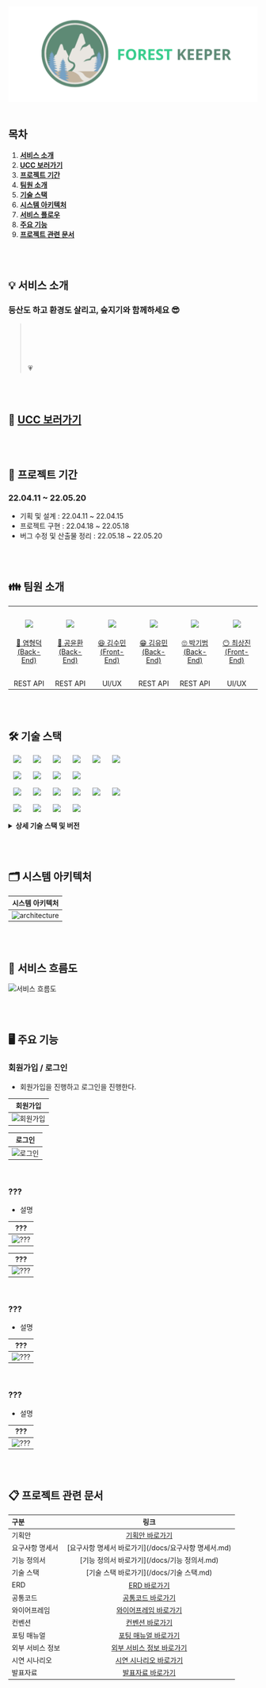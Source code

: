 <div align="center">
  <br />
  <img src="./readme_assets/forestkeeper_logo.png" alt="forestkeeper_logo" />
  <br />
  <br />
</div>

## 목차

1. [**서비스 소개**](#1)
2. [**UCC 보러가기**](#2)
3. [**프로젝트 기간**](#3)
4. [**팀원 소개**](#4)
5. [**기술 스택**](#5)
6. [**시스템 아키텍처**](#6)
7. [**서비스 플로우**](#7)
8. [**주요 기능**](#8)
9. [**프로젝트 관련 문서**](#9)

<br/><br/>

<div id="1"></div>

## 💡 서비스 소개

### 등산도 하고 환경도 살리고, 숲지기와 함께하세요 😎

>  <br/>
>  <br/>
> 
>  <br/>
>  <br/>
>
> 💗

<br/><br/>

<div id="2"></div>

## 🎥 [UCC 보러가기]()

<br/><br/>

<div id="3"></div>

## 📆 프로젝트 기간
### 22.04.11 ~ 22.05.20
- 기획 및 설계 : 22.04.11 ~ 22.04.15
- 프로젝트 구현 : 22.04.18 ~ 22.05.18
- 버그 수정 및 산출물 정리 : 22.05.18 ~ 22.05.20

<br/><br/>

<div id="4"></div>

## 👪 팀원 소개
<table>
    <tr>
        <td height="140px" align="center"> <a href="https://github.com/">
            <img src="https://avatars.githubusercontent.com/" width="140px" /> <br><br> 👑 염형덕 <br>(Back-End) </a> <br></td>
        <td height="140px" align="center"> <a href="https://github.com/">
            <img src="https://avatars.githubusercontent.com/" width="140px" /> <br><br> 🙂 공윤환 <br>(Back-End) </a> <br></td>
        <td height="140px" align="center"> <a href="https://github.com/">
            <img src="https://avatars.githubusercontent.com/" width="140px" /> <br><br> 😆 김수민 <br>(Front-End) </a> <br></td>
        <td height="140px" align="center"> <a href="https://github.com/">
            <img src="https://avatars.githubusercontent.com/" width="140px" /> <br><br> 😁 김유민 <br>(Back-End) </a> <br></td>
        <td height="140px" align="center"> <a href="https://github.com/">
            <img src="https://avatars.githubusercontent.com/" width="140px" /> <br><br> 🙄 박기범 <br>(Back-End) </a> <br></td>
        <td height="140px" align="center"> <a href="https://github.com/">
            <img src="https://avatars.githubusercontent.com/" width="140px" /> <br><br> 😶 최상진 <br>(Front-End) </a> <br></td>
    </tr>
    <tr>
        <td align="center">REST API</td>
        <td align="center">REST API</td>
        <td align="center">UI/UX</td>
        <td align="center">REST API</td>
        <td align="center">REST API</td>
        <td align="center">UI/UX</td>
    </tr>
</table>

<br/><br/>

<div id="5"></div>

## 🛠️ 기술 스택
<img src="https://img.shields.io/badge/Java-007396?style=for-the-badge&logo=Java&logoColor=#007396" style="height : auto; margin-left : 10px; margin-right : 10px;"/> <img src="https://img.shields.io/badge/Gradle-02303A?style=for-the-badge&logo=Gradle&logoColor=white" style="height : auto; margin-left : 10px; margin-right : 10px;"/> <img src="https://img.shields.io/badge/Spring Boot-6DB33F?style=for-the-badge&logo=Spring Boot&logoColor=white" style="height : auto; margin-left : 10px; margin-right : 10px;"/> <img src="https://img.shields.io/badge/Spring Security-6DB33F?style=for-the-badge&logo=Spring Security&logoColor=white" style="height : auto; margin-left : 10px; margin-right : 10px;"/>  <img src="https://img.shields.io/badge/Swagger-85EA2D?style=for-the-badge&logo=Swagger&logoColor=black" style="height : auto; margin-left : 10px; margin-right : 10px;"/> <img src="https://img.shields.io/badge/JSON Web Tokens-000000?style=for-the-badge&logo=JSON Web Tokens&logoColor=white" style="height : auto; margin-left : 10px; margin-right : 10px;"/> <br>

<img src="https://img.shields.io/badge/Node.js-339939?style=for-the-badge&logo=Node.js&logoColor=white" style="height : auto; margin-left : 10px; margin-right : 10px;"/> <img src="https://img.shields.io/badge/React-61DAFB?style=for-the-badge&logo=React&logoColor=black" style="height : auto; margin-left : 10px; margin-right : 10px;"/> <img src="https://img.shields.io/badge/JavaScript-F7DF1E?style=for-the-badge&logo=JavaScript&logoColor=white" style="height : auto; margin-left : 10px; margin-right : 10px;"/> <img src="https://img.shields.io/badge/PostCSS-DD3A0A?style=for-the-badge&logo=PostCss&logoColor=white" style="height : auto; margin-left : 10px; margin-right : 10px;"/> <br>

<img src="https://img.shields.io/badge/Nginx-009639?style=for-the-badge&logo=NGINX&logoColor=white" style="height : auto; margin-left : 10px; margin-right : 10px;"/> <img src="https://img.shields.io/badge/Docker-2496ED?style=for-the-badge&logo=Docker&logoColor=white" style="height : auto; margin-left : 10px; margin-right : 10px;"/> <img src="https://img.shields.io/badge/Jenkins-D24939?style=for-the-badge&logo=Jenkins&logoColor=white" style="height : auto; margin-left : 10px; margin-right : 10px;"/> <img src="https://img.shields.io/badge/MySQL-4479A1?style=for-the-badge&logo=MySQL&logoColor=white" style="height : auto; margin-left : 10px; margin-right : 10px;"/> <img src="https://img.shields.io/badge/Ubuntu-E95420?style=for-the-badge&logo=Ubuntu&logoColor=white" style="height : auto; margin-left : 10px; margin-right : 10px;"/> <img src="https://img.shields.io/badge/Amazon S3-FA5858?style=for-the-badge&logo=Amazon S3&logoColor=white" style="height : auto; margin-left : 10px; margin-right : 10px;"/> <br>

<img src="https://img.shields.io/badge/Jira-0052CC?style=for-the-badge&logo=Jira&logoColor=white" style="height : auto; margin-left : 10px; margin-right : 10px;"/> <img src="https://img.shields.io/badge/GitLab-FCA121?style=for-the-badge&logo=GitLab&logoColor=white" style="height : auto; margin-left : 10px; margin-right : 10px;"/> <img src="https://img.shields.io/badge/Notion-000000?style=for-the-badge&logo=Notion&logoColor=white" style="height : auto; margin-left : 10px; margin-right : 10px;"/> <img src="https://img.shields.io/badge/Mattermost-0058CC?style=for-the-badge&logo=Mattermost&logoColor=white" style="height : auto; margin-left : 10px; margin-right : 10px;"/> <br>

<details><summary> <b> 상세 기술 스택 및 버전</b> </summary>

| 범위           | 기술 스택       | 상세               | 버전        |
| -------------- | --------------- | ------------------ | ----------- |
| **공통**           | 버전 컨트롤     | Gitlab             |             |
|                | 이슈 관리       | Jira               |             |
|                | 커뮤니케이션    | Mattermost, Notion |             |
| **BackEnd**        | DB              | MySQL              | 5.7         |
|                | JDK             | Zulu               | 8.33.0.1    |
|                | spring          | spring boot        | 2.6.4       |
|                | IDE             | Eclipse            | JEE 2020-06 |
|                |                 | Intellij           | 2021.03     |
|                | 빌드 툴         | Gradle             | 7.3.3       |
| **FrontEnd**       | HTML5           |                    |             |
|                | CSS3            |                    |             |
|                | JavaScript(ES6) |                    |             |
|                | TypeScript      |                    |             |
|                | React           | React              | 17.0.2      |
|                | React           | Recoil             | 0.6.1       |
|                | IDE             | Visual Studio Code |             |
|                | React           | PostCSS            |             |
| **Server**         | 서버            | AWS EC2            |             |
| **DevOps**         | CI/CD           | Docker             |             |
|                | CI/CD           | Jenkins            |             |

</details>

<br/><br/>

<div id="6"></div>

## 🗂️ 시스템 아키텍처

|                              시스템 아키텍처                       |
| :---------------------------------------------------------------------------: |
|  ![architecture](/uploads/1357bf20f88e1a685f06c2c522bab993/architecture.jpg)  |

<br/><br/>

<div id="7"></div>

## 🎢 서비스 흐름도
<img src="" alt="서비스 흐름도" />

<br/><br/>


<div id="8"></div>

## 🖥️ 주요 기능 

### 회원가입 / 로그인
- 회원가입을 진행하고 로그인을 진행한다.

|                              회원가입                       |
| :---------------------------------------------------------------------------: |
|  <img src="./readme_assets/signup.gif" alt="회원가입" />  |

|                              로그인                       |
| :---------------------------------------------------------------------------: |
|  <img src="./readme_assets/login.gif" alt="로그인" />  |

<br/>

### ???
- 설명

|                              ???                       |
| :---------------------------------------------------------------------------: |
|  <img src="./readme_assets/???.gif" alt="???" />  |

|                              ???                       |
| :---------------------------------------------------------------------------: |
|  <img src="./readme_assets/???.gif" alt="???" />  |

<br/>

### ???
- 설명

|                              ???                       |
| :---------------------------------------------------------------------------: |
|  <img src="./readme_assets/???.gif" alt="???" />  |

<br/>

### ???
- 설명

|                              ???                       |
| :---------------------------------------------------------------------------: |
|  <img src="./readme_assets/???.gif" alt="???" />  |

<br/><br/>

<div id="9"></div>

## 📋 프로젝트 관련 문서
|  구분  |  링크  |
| :--------------- | :---------------: |
| 기획안 | [기획안 바로가기](/docs/기획안.md) |
| 요구사항 명세서 | [요구사항 명세서 바로가기](/docs/요구사항 명세서.md) |
| 기능 정의서 | [기능 정의서 바로가기](/docs/기능 정의서.md) |
| 기술 스택 | [기술 스택 바로가기](/docs/기술 스택.md) |
| ERD | [ERD 바로가기](/docs/ERD.md) |
| 공통코드 | [공통코드 바로가기](/docs/공통코드.md) |
| 와이어프레임 | [와이어프레임 바로가기](/docs/와이어프레임.md) |
| 컨벤션 | [컨벤션 바로가기](/docs/컨벤션.md) |
| 포팅 매뉴얼 | [포팅 매뉴얼 바로가기](/exec/서울_3반_A306_포팅_매뉴얼.pdf) |
| 외부 서비스 정보 | [외부 서비스 정보 바로가기](/exec/서울_3반_A306_외부_서비스_정보.pdf) |
| 시연 시나리오 | [시연 시나리오 바로가기](/exec/서울_3반_A306_시연시나리오.pdf) |
| 발표자료 | [발표자료 바로가기](/exec/서울_3반_A306_발표자료.pdf) |

